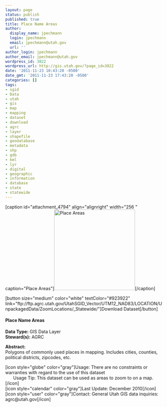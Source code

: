 ```yaml
---
layout: page
status: publish
published: true
title: Place Name Areas
author:
  display_name: jpechmann
  login: jpechmann
  email: jpechmann@utah.gov
  url: ''
author_login: jpechmann
author_email: jpechmann@utah.gov
wordpress_id: 3822
wordpress_url: http://gis.utah.gov/?page_id=3822
date: '2011-11-23 10:43:20 -0500'
date_gmt: '2011-11-23 17:43:20 -0500'
categories: []
tags:
- sgid
- Data
- utah
- gis
- map
- mapping
- dataset
- download
- agrc
- layer
- shapefile
- geodatabase
- metadata
- shp
- gdb
- kml
- lyr
- digital
- geographic
- information
- database
- state
- statewide
---
```

<p>[caption id="attachment_4794" align="alignright" width="256 " caption="Place Areas"]<img class="size-full wp-image-4794" title="map" src="http://gis.utah.gov/wp-content/uploads/PlaceAreas.png" alt="Place Areas" width="256" height="256" />[/caption]</p>
<p>[button size="medium" color="white" textColor="#923922" link="ftp://ftp.agrc.utah.gov/UtahSGID_Vector/UTM12_NAD83/LOCATION/UnpackagedData/ZoomLocations/_Statewide/"]Download Dataset[/button]</p>
<h4><strong>Place Name Areas</h4>
<p></strong></p>
<p><strong>Data Type:</strong> GIS Data Layer<br />
<strong>Steward(s):</strong> AGRC</p>
<p><strong>Abstract:</strong><br />
Polygons of commonly used places in mapping. Includes cities, counties, political districts, zipcodes, etc.</p>
<p>[icon style="globe" color="gray"]Usage: There are no constraints or warranties with regard to the use of this dataset<br />
<span style="padding-left: 25px">Usage Tip: This dataset can be used as areas to zoom to on a map.</span>[/icon]<br />
[icon style="calendar" color="gray"]Last Update: December 2010[/icon]<br />
[icon style="user" color="gray"]Contact: General Utah GIS data inquiries: agrc@utah.gov[/icon]</p>
